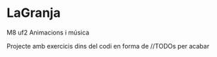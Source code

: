 # LaGranja
M8 uf2 Animacions i música

Projecte amb exercicis dins del codi en forma de //TODOs per acabar
